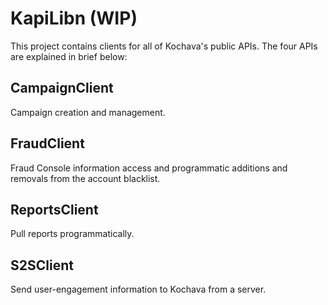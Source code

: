 # KapiLibn (WIP)
This project contains clients for all of Kochava's public APIs. The four
APIs are explained in brief below:

## CampaignClient
Campaign creation and management.

## FraudClient
Fraud Console information access and programmatic additions and removals from
the account blacklist.

## ReportsClient
Pull reports programmatically.

## S2SClient
Send user-engagement information to Kochava from a server.
